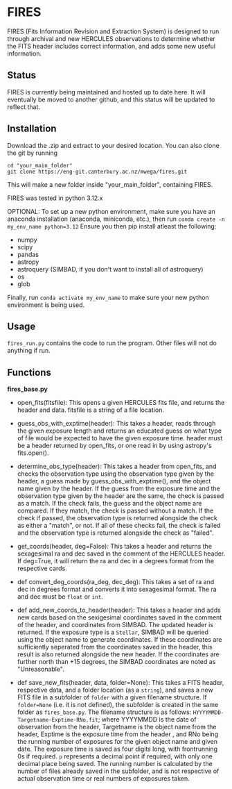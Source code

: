 # FIRES
FIRES (Fits Information Revision and Extraction System) is designed to run through archival and new HERCULES observations to determine whether the FITS header includes correct information, and adds some new useful information.

## Status
FIRES is currently being maintained and hosted up to date here. It will eventually be moved to another github, and this status will be updated to reflect that.
## Installation
Download the .zip and extract to your desired location. You can also clone the git by running
```
cd "your_main_folder"
git clone https://eng-git.canterbury.ac.nz/mwega/fires.git
```
This will make a new folder inside "your_main_folder", containing FIRES.

FIRES was tested in python 3.12.x

OPTIONAL: To set up a new python environment, make sure you have an anaconda installation (anaconda, miniconda, etc.), then run `conda create -n my_env_name python=3.12`
Ensure you then pip install atleast the following:

- numpy
- scipy
- pandas
- astropy
- astroquery (SIMBAD, if you don't want to install all of astroquery)
- os
- glob

Finally, run `conda activate my_env_name` to make sure your new python environment is being used.

## Usage

`fires_run.py` contains the code to run the program. Other files will not do anything if run.

## Functions
**fires_base.py**
- open_fits(fitsfile):
This opens a given HERCULES fits file, and returns the header and data.
fitsfile is a string of a file location.

- guess_obs_with_exptime(header):
This takes a header, reads through the given exposure length and returns an educated guess on what type of file would be expected to have the given exposure time.
header must be a header returned by open_fits, or one read in by using astropy's fits.open().

- determine_obs_type(header):
This takes a header from open_fits, and checks the observation type using the observation type given by the header, a guess made by guess_obs_with_exptime(), and the object name given by the header.
If the guess from the exposure time and the observation type given by the header are the same, the check is passed as a match. 
If the check fails, the guess and the object name are compared. If they match, the check is passed without a match.
If the check if passed, the observation type is returned alongside the check as either a "match", or not.
If all of these checks fail, the check is failed and the observation type is returned alongside the check as "failed".

- get_coords(header, deg=False):
This takes a header and returns the sexagesimal ra and dec saved in the comment of the HERCULES header.
If deg=True, it will return the ra and dec in a degrees format from the respective cards.

- def convert_deg_coords(ra_deg, dec_deg):
This takes a set of ra and dec in degrees format and converts it into sexagesimal format. 
The ra and dec must be `float` or `int`.

- def add_new_coords_to_header(header):
This takes a header and adds new cards based on the sexigesimal coordinates saved in the comment of the header, and coordinates from SIMBAD. The updated header is returned.
If the exposure type is a `Stellar`, SIMBAD will be queried using the object name to generate coordinates. If these coordinates are sufficiently seperated from the coordinates saved in the header, this result is also returned alongside the new header. If the coordinates are further north than +15 degrees, the SIMBAD coordinates are noted as "Unreasonable".

- def save_new_fits(header, data, folder=None):
This takes a FITS header, respective data, and a folder location (as a `string`), and saves a new FITS file in a subfolder of `folder` with a given filename structure.
If `folder=None` (i.e. it is not defined), the subfolder is created in the same folder as `fires_base.py`.
The filename structure is as follows: `HYYYYMMDD-Targetname-Exptime-RNo.fit`; where YYYYMMDD is the date of observation from the header, Targetname is the object name from the header, Exptime is the exposure time from the header , and RNo being the running number of exposures for the given object name and given date.
The exposure time is saved as four digits long, with frontrunning 0s if required. `p` represents a decimal point if required, with only one decimal place being saved.
The running number is calculated by the number of files already saved in the subfolder, and is not respective of actual observation time or real numbers of exposures taken.


